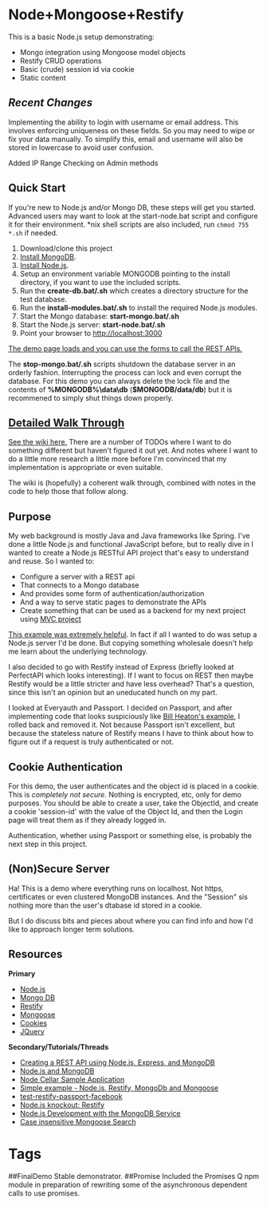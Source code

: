 # Node+Mongoose+Restify #

This is a basic Node.js setup demonstrating:

- Mongo integration using Mongoose model objects
- Restify CRUD operations
- Basic (crude) session id via cookie
- Static content

## ***Recent Changes*** ##
Implementing the ability to login with username or email address. This involves enforcing uniqueness on these fields. So you may need to wipe or fix your data manually. To simplify this, email and username will also be stored in lowercase to avoid user confusion.

Added IP Range Checking on Admin methods

## Quick Start ##
If you're new to Node.js and/or Mongo DB, these steps will get you started. Advanced users may want to look at the start-node.bat script and configure it for their environment. *nix shell scripts are also included, run `chmod 755 *.sh` if needed.

1. Download/clone this project
2. [Install MongoDB](http://docs.mongodb.org/manual/installation/#gsc.tab=0).
3. [Install Node.js](http://nodejs.org/download/).
4. Setup an environment variable MONGODB pointing to the install directory, if you want to use the included scripts.
5. Run the **create-db.bat/.sh** which creates a directory structure for the test database.
6. Run the **install-modules.bat/.sh** to install the required Node.js modules.
7. Start the Mongo database: **start-mongo.bat/.sh**
8. Start the Node.js server: **start-node.bat/.sh**
0. Point your browser to [http://localhost:3000](http://localhost:3000)

[The demo page loads and you can use the forms to call the REST APIs.](https://github.com/pcimino/nodejs-restify-mongodb/wiki/APITest)

The **stop-mongo.bat/.sh** scripts shutdown the database server in an orderly fashion. Interrupting the process can lock and even corrupt the database. For this demo you can always delete the lock file and the contents of **%MONGODB%\data\db** (**$MONGODB/data/db**) but it is recommened to simply shut things down properly.

## [Detailed Walk Through](https://github.com/pcimino/nodejs-restify-mongodb/wiki) ##
[See the wiki here.](https://github.com/pcimino/nodejs-restify-mongodb/wiki) There are a number of TODOs where I want to do something different but haven't figured it out yet. And notes where I want to do a little more research a little more before I'm convinced that my implementation is appropriate or even suitable.

The wiki is (hopefully) a coherent walk through, combined with notes in the code to help those that follow along.

## Purpose ##
My web background is mostly Java and Java frameworks like Spring. I've done a little Node.js and functional JavaScript before, but to really dive in I wanted to create a Node.js RESTful API project that's easy to understand and reuse. So I wanted to:
- Configure a server with a REST api
- That connects to a Mongo database
- And provides some form of authentication/authorization
- And a way to serve static pages to demonstrate the APIs
- Create something that can be used as a backend for my next project using [MVC project](https://github.com/enyojs/enyo/wiki/Enyo-MVC-Intro)

[This example was extremely helpful](http://pixelhandler.com/blog/2012/02/09/develop-a-restful-api-using-node-js-with-express-and-mongoose/). In fact if all I wanted to do was setup a Node.js server I'd be done. But copying something wholesale doesn't help me learn about the underlying technology.

I also decided to go with Restify instead of Express (briefly looked at PerfectAPI which looks interesting). If I want to focus on REST then maybe Restify would be a little stricter and have less overhead? That's a question, since this isn't an opinion but an uneducated hunch on my part.

I looked at Everyauth and Passport. I decided on Passport, and after implementing code that looks suspiciously like [Bill Heaton's example](http://pixelhandler.com/blog/2012/02/09/develop-a-restful-api-using-node-js-with-express-and-mongoose/), I rolled back and removed it. Not because Passport isn't excellent, but because the stateless nature of Restify means I have to think about how to figure out if a request is truly authenticated or not.

## Cookie Authentication ##
For this demo, the user authenticates and the object id is placed in a cookie. This is *completely not secure*. Nothing is encrypted, etc, only for demo purposes. You should be able to create a user, take the ObjectId, and create a cookie 'session-id' with the value of the Object Id, and then the Login page will treat them as if they already logged in.

Authentication, whether using Passport or something else, is probably the next step in this project.

## (Non)Secure Server ##
Ha! This is a demo where everything runs on localhost. Not https, certificates or even clustered MongoDB instances. And the "Session" sis nothing more than the user's dtabase id stored in a cookie.

But I do discuss bits and pieces about where you can find info and how I'd like to approach longer term solutions.

## Resources ##
**Primary**
- [Node.js](http://nodejs.org/)
- [Mongo DB](http://www.mongodb.org/)
- [Restify](http://mcavage.github.com/node-restify)
- [Mongoose](http://mongoosejs.com/)
- [Cookies](http://https://github.com/jed/cookies)
- [JQuery](http://api.jquery.com/)

**Secondary/Tutorials/Threads**
- [Creating a REST API using Node.js, Express, and MongoDB](http://coenraets.org/blog/2012/10/creating-a-rest-api-using-node-js-express-and-mongodb/)
- [Node.js and MongoDB](http://howtonode.org/node-and-mongo)
- [Node Cellar Sample Application](https://github.com/ccoenraets/nodecellar)
- [Simple example - Node.js, Restify, MongoDb and Mongoose](http://backbonetutorials.com/nodejs-restify-mongodb-mongoose/)
- [test-restify-passport-facebook](https://github.com/halrobertson/test-restify-passport-facebook/)
- [Node.js knockout: Restify](http://blog.nodeknockout.com/post/34710903021/restify)
- [Node.js Development with the MongoDB Service](http://docs.cloudfoundry.com/services/mongodb/nodejs-mongodb.html)
- [Case insensitive Mongoose Search](https://fabianosoriani.wordpress.com/2012/03/22/mongoose-validate-unique-field-insensitive/)


# Tags
##FinalDemo
Stable demonstrator.
##Promise
Included the Promises Q npm module in preparation of rewriting some of the asynchronous dependent calls to use promises.



